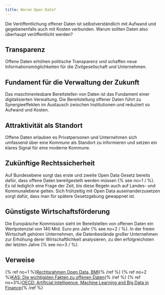 ```yaml
---
title: Warum Open Data?
---
```


Die Veröffentlichung offener Daten ist selbstverständlich mit Aufwand und gegebenenfalls auch mit Kosten verbunden. Warum sollten Daten also überhaupt veröffentlicht werden?

## Transparenz

Offene Daten erhöhen politische Transparenz und schaffen neue Informationsmöglichkeiten für die Zivilgesellschaft und Unternehmen.

## Fundament für die Verwaltung der Zukunft

Das maschinenlesbare Bereitstellen von Daten ist das Fundament einer digitalisierten Verwaltung. Die Bereitstellung offener Daten führt zu Synergieeffekten im Austausch zwischen Institutionen und reduziert so Aufwand und Kosten.

## Attraktivität als Standort

Offene Daten erlauben es Privatpersonen und Unternehmen sich
umfassend über eine Kommune als Standort zu informieren und setzen ein klares Signal für eine moderne
Kommune.

## Zukünftige Rechtssicherheit

Auf Bundesebene sorgt das erste und zweite Open Data Gesetz bereits dafür, dass offene Daten bereitgestellt werden müssen {% see no=1 / %}. Es ist lediglich eine Frage der Zeit, bis diese Regeln auch auf Landes- und Kommunalebene gelten. Sich frühzeitig mit Open Data auseinanderzusetzen sorgt dafür, dass man für spätere Gesetzgebung gewappnet ist.

## Günstigste Wirtschaftsförderung

Die Europäische Kommission sieht im Bereitstellen von offenen Daten ein Wertpotenzial von 140 Mrd. Euro pro Jahr {% see no=2 / %}. In der freien Wirtschaft gehören Unternehmen, die Datenbestände großer Unternehmen zur Erhöhung derer Wirtschaftlichkeit analysieren, zu den erfolgreichsten der letzten Jahre {% see no=3 / %}.

## Verweise

{% ref no=1 %}[Rechtsrahmen Open Data, BMI](https://www.bmi.bund.de/DE/themen/moderne-verwaltung/open-government/open-data/open-data-node.html){% /ref %}
{% ref no=2 %}[KAS: Die wichtigsten Fakten zu offenen Daten](https://www.kas.de/de/einzeltitel/-/content/open-data1){% /ref %}
{% ref no=3%}[OECD: Artificial Intelligence, Machine Learning and Big Data in Finance](https://www.oecd.org/finance/financial-markets/Artificial-intelligence-machine-learning-big-data-in-finance.pdf){% /ref %}
